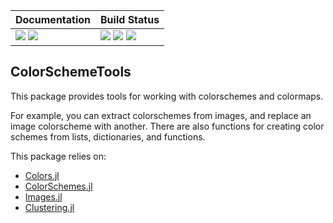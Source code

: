 | **Documentation**                       | **Build Status**                                                                                |
|:--------------------------------------- |:----------------------------------------------------------------------------------------------- |
| [![][docs-stable-img]][docs-stable-url] [![][docs-latest-img]][docs-latest-url] | [![][travis-img]][travis-url] [![][appveyor-img]][appveyor-url] [![][codecov-img]][codecov-url] |

## ColorSchemeTools

This package provides tools for working with colorschemes and colormaps.

For example, you can extract colorschemes from images, and replace an image colorscheme with another. There are also functions for creating color schemes from lists, dictionaries, and functions.

This package relies on:

- [Colors.jl](https://github.com/JuliaGraphics/Colors.jl)
- [ColorSchemes.jl](https://github.com/JuliaGraphics/ColorSchemes.jl)
- [Images.jl](https://github.com/JuliaImages/Images.jl)
- [Clustering.jl](https://github.com/JuliaStats/Clustering.jl)


[docs-stable-img]: https://img.shields.io/badge/docs-stable%20release-blue.svg
[docs-stable-url]: https://JuliaGraphics.github.io/ColorSchemeTools.jl/stable/

[docs-latest-img]: https://img.shields.io/badge/docs-in_development-orange.svg
[docs-latest-url]: https://JuliaGraphics.github.io/ColorSchemeTools.jl/latest/

[travis-img]: https://travis-ci.org/JuliaGraphics/ColorSchemeTools.jl.svg?branch=master
[travis-url]: https://travis-ci.org/JuliaGraphics/ColorSchemeTools.jl

[appveyor-img]: https://ci.appveyor.com/api/projects/status/59hherf65c713iaw/branch/master?svg=true
[appveyor-url]: https://ci.appveyor.com/project/cormullion/colorschemetools-jl

[codecov-img]: https://codecov.io/gh/JuliaGraphics/ColorSchemeTools.jl/branch/master/graph/badge.svg
[codecov-url]: https://codecov.io/gh/JuliaGraphics/ColorSchemeTools.jl
